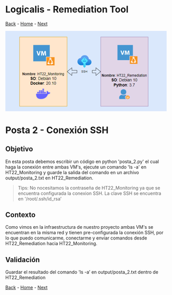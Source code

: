 # Logicalis - Remediation Tool

[Back](P1.md) - [Home](../README.md) - [Next](P3.md)

<p align="center">
  <img src="Infra.png" alt="Infraestructura Hackathon"/>
</p>

# Posta 2 - Conexión SSH
## Objetivo
En esta posta debemos escribir un código en python 'posta_2.py' el cual haga la conexión entre ambas VM's, ejecute un comando 'ls -a' en HT22_Monitoring y guarde la salida del comando en un archivo output/posta_2.txt en HT22_Remediation.

> Tips: No nocesitamos la contraseña de HT22_Monitoring ya que se encuentra configurada la conexion SSH. La clave SSH se encuentra en '/root/.ssh/id_rsa’

## Contexto
Como vimos en la infraestructura de nuestro proyecto ambas VM's se encuentran en la misma red y tienen pre-configurada la conexión SSH, por lo que puedo comunicarme, conectarme y enviar comandos desde HT22_Remediation hacia HT22_Monitoring.

## Validación
Guardar el resultado del comando 'ls -a’ en output/posta_2.txt dentro de HT22_Remediation


[Back](P1.md) - [Home](../README.md) - [Next](P3.md)
